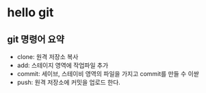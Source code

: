 # hello git

## git 명령어 요약

- clone: 원격 저장소 복사
- add: 스테이지 영역에 작업파일 추가
- commit: 세이브, 스테이비 영역의 파일을 가지고 commit를 만들 수 이싿
- push: 원격 저장소에 커밋을 업로드 한다.